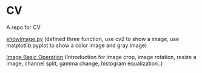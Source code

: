 # CV
A repo for CV

[showImage.py](https://github.com/CagyJ/CV/blob/master/CVFundamental/lowLevel/showImage.py) (defined three function, use cv2 to show a image, use matplotlib.pyplot to show a color image and gray image)

[Image Basic Operation]() (Introduction for image crop, image rotation, resize a image, channel split, gamma change, histogram equalization..)
